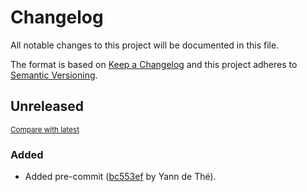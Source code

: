 # Changelog

All notable changes to this project will be documented in this file.

The format is based on [Keep a Changelog](http://keepachangelog.com/en/1.0.0/)
and this project adheres to [Semantic Versioning](http://semver.org/spec/v2.0.0.html).

<!-- insertion marker -->
## Unreleased

<small>[Compare with latest](https://github.com/ydethe/ai-agent/compare/fae0c52ebf88e98cecdd1523f147f490fb1df837...HEAD)</small>

### Added

- Added pre-commit ([bc553ef](https://github.com/ydethe/ai-agent/commit/bc553ef32deba4c3ca3c72919df2646de4c80ed2) by Yann de Thé).

<!-- insertion marker -->
